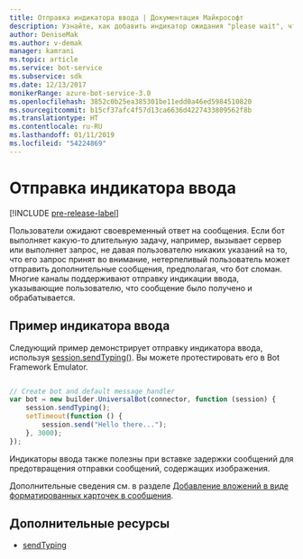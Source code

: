 ```yaml
---
title: Отправка индикатора ввода | Документация Майкрософт
description: Узнайте, как добавить индикатор ожидания "please wait", чтобы сообщить пользователю, что бот обрабатывает запрос, используя пакет SDK Bot Framework для Node.js
author: DeniseMak
ms.author: v-demak
manager: kamrani
ms.topic: article
ms.service: bot-service
ms.subservice: sdk
ms.date: 12/13/2017
monikerRange: azure-bot-service-3.0
ms.openlocfilehash: 3852c0b25ea385301be11edd0a46ed5984510820
ms.sourcegitcommit: b15cf37afc4f57d13ca6636d4227433809562f8b
ms.translationtype: HT
ms.contentlocale: ru-RU
ms.lasthandoff: 01/11/2019
ms.locfileid: "54224869"
---
```

# <a name="send-a-typing-indicator"></a>Отправка индикатора ввода 

[!INCLUDE [pre-release-label](../includes/pre-release-label-v3.md)]

Пользователи ожидают своевременный ответ на сообщения. Если бот выполняет какую-то длительную задачу, например, вызывает сервер или выполняет запрос, не давая пользователю никаких указаний на то, что его запрос принят во внимание, нетерпеливый пользователь может отправить дополнительные сообщения, предполагая, что бот сломан.
Многие каналы поддерживают отправку индикации ввода, указывающие пользователю, что сообщение было получено и обрабатывается.


## <a name="typing-indicator-example"></a>Пример индикатора ввода

Следующий пример демонстрирует отправку индикатора ввода, используя [session.sendTyping()][SendTyping].  Вы можете протестировать его в Bot Framework Emulator.


```javascript

// Create bot and default message handler
var bot = new builder.UniversalBot(connector, function (session) {
    session.sendTyping();
    setTimeout(function () {
        session.send("Hello there...");
    }, 3000);
});
```

Индикаторы ввода также полезны при вставке задержки сообщений для предотвращения отправки сообщений, содержащих изображения.

Дополнительные сведения см. в разделе [Добавление вложений в виде форматированных карточек в сообщения](bot-builder-nodejs-send-rich-cards.md).


## <a name="additional-resources"></a>Дополнительные ресурсы

* [sendTyping][SendTyping]


[SendTyping]: https://docs.botframework.com/en-us/node/builder/chat-reference/classes/_botbuilder_d_.session#sendtyping
[IMessage]: http://docs.botframework.com/en-us/node/builder/chat-reference/interfaces/_botbuilder_d_.imessage
